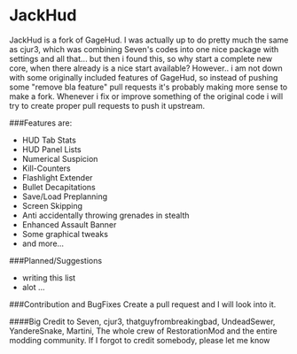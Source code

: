 # JackHud
JackHud is a fork of GageHud.
I was actually up to do pretty much the same as cjur3, which was combining Seven's codes into one nice package with settings and all that... but then i found this, so why start a complete new core, when there already is a nice start available?
However.. i am not down with some originally included features of GageHud, so instead of pushing some "remove bla feature" pull requests it's probably making more sense to make a fork.
Whenever i fix or improve something of the original code i will try to create proper pull requests to push it upstream.

###Features are:
* HUD Tab Stats
* HUD Panel Lists
* Numerical Suspicion
* Kill-Counters
* Flashlight Extender
* Bullet Decapitations
* Save/Load Preplanning
* Screen Skipping
* Anti accidentally throwing grenades in stealth
* Enhanced Assault Banner
* Some graphical tweaks
* and more...

###Planned/Suggestions
* writing this list
* alot ...

###Contribution and BugFixes
Create a pull request and I will look into it.

####Big Credit to Seven, cjur3, thatguyfrombreakingbad, UndeadSewer, YandereSnake, Martini, The whole crew of RestorationMod and the entire modding community. If I forgot to credit somebody, please let me know
